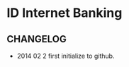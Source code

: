 ID Internet Banking
===================


CHANGELOG
---------
 - 2014 02 2 first initialize to github. 